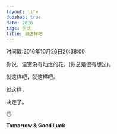 ```yaml
---
layout: life
duoshuo: true
date: 2016
tags: 生活
title: 就这样吧
---
```


时间戳:2016年10月26日20:38:00

你说，温室没有灿烂的花，(你总是很有想法)。

就这样吧，就这样吧。

就这样，

决定了。

😶


**Tomorrow & Good Luck**


